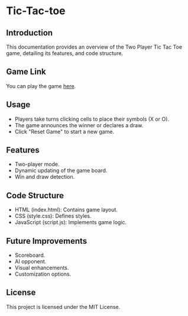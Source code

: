 # Tic-Tac-toe
## Introduction
This documentation provides an overview of the Two Player Tic Tac Toe game, detailing its features, and code structure.

## Game Link
You can play the game [here](https://saumyadkundu.github.io/Tic-Tac-toe/).

## Usage
- Players take turns clicking cells to place their symbols (X or O).
- The game announces the winner or declares a draw.
- Click "Reset Game" to start a new game.

## Features
- Two-player mode.
- Dynamic updating of the game board.
- Win and draw detection.

## Code Structure
- HTML (index.html): Contains game layout.
- CSS (style.css): Defines styles.
- JavaScript (script.js): Implements game logic.

## Future Improvements
- Scoreboard.
- AI opponent.
- Visual enhancements.
- Customization options.

## License
This project is licensed under the MIT License.
